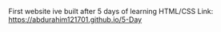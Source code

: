 First website ive built after 5 days of learning HTML/CSS
Link: https://abdurahim121701.github.io/5-Day
